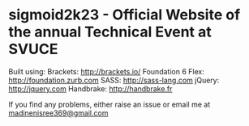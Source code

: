 # sigmoid2k23 - Official Website of the annual Technical Event at SVUCE


Built using:
Brackets: http://brackets.io/
Foundation 6 Flex: http://foundation.zurb.com
SASS: http://sass-lang.com
jQuery: http://jquery.com
Handbrake: http://handbrake.fr

If you find any problems, either raise an issue or email me at madinenisree369@gmail.com
